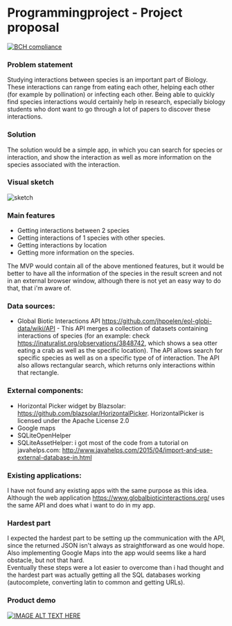 # Programmingproject - Project proposal
[![BCH compliance](https://bettercodehub.com/edge/badge/romanlakerveld/ProgProj?branch=master)](https://bettercodehub.com/)

### Problem statement
Studying interactions between species is an important part of Biology. These interactions can range from eating each other, helping each other (for example by pollination) or infecting each other.
Being able to quickly find species interactions would certainly help in research, especially biology students who dont want to go through a lot of papers to discover these interactions.

### Solution
The solution would be a simple app, in which you can search for species or interaction, and show the interaction as well as more information on the species associated with the interaction.

### Visual sketch
![sketch](https://github.com/romanlakerveld/ProgProj/blob/master/doc/reportsketchfinal.bmp)

### Main features
- Getting interactions between 2 species
- Getting interactions of 1 species with other species.
- Getting interactions by location
- Getting more information on the species.

The MVP would contain all of the above mentioned features, but it would be better to have all the information of the species in the result screen and not in an external browser window, although there is not yet an easy way to do that, that i'm aware of.

### Data sources:
- Global Biotic Interactions API https://github.com/jhpoelen/eol-globi-data/wiki/API - This API merges a collection of datasets containing interactions of species (for an example: check https://inaturalist.org/observations/3848742, which shows a sea otter eating a crab as well as the specific location). The API allows search for specific species as well as on a specific type of of interaction. The API also allows rectangular search, which returns only interactions within that rectangle.

### External components:
- Horizontal Picker widget by Blazsolar: https://github.com/blazsolar/HorizontalPicker. HorizontalPicker is licensed under the Apache License 2.0
- Google maps
- SQLiteOpenHelper
- SQLiteAssetHelper: i got most of the code from a tutorial on javahelps.com: http://www.javahelps.com/2015/04/import-and-use-external-database-in.html

### Existing applications:
I have not found any existing apps with the same purpose as this idea. Although the web application https://www.globalbioticinteractions.org/ uses the same API and does what i want to do in my app.

### Hardest part
I expected the hardest part to be setting up the communication with the API, since the returned JSON isn't always as
 straightforward as one would hope. Also implementing Google Maps into the app would seems like a hard obstacle, but not that hard.     
 Eventually these steps were a lot easier to overcome than i had thought and the hardest part was actually getting all the SQL databases working (autocomplete, converting latin to common and getting URLs).
 
 ### Product demo
 [![IMAGE ALT TEXT HERE](https://img.youtube.com/vi/tOB8g6geDGo/0.jpg)](https://www.youtube.com/watch?v=tOB8g6geDGo)
